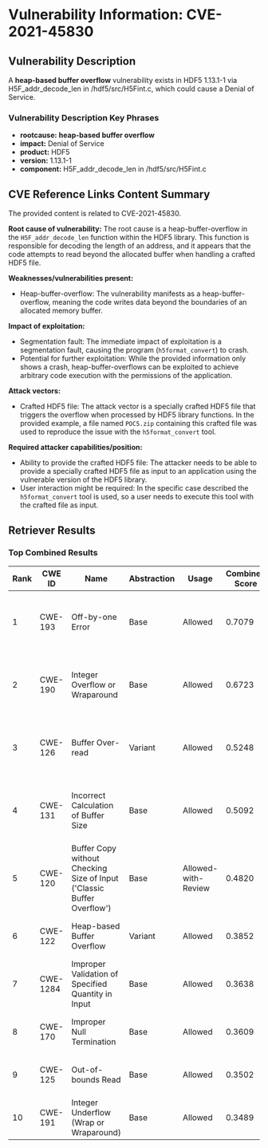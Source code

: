 # Vulnerability Information: CVE-2021-45830

## Vulnerability Description
A **heap-based buffer overflow** vulnerability exists in HDF5 1.13.1-1 via H5F_addr_decode_len in /hdf5/src/H5Fint.c, which could cause a Denial of Service.

### Vulnerability Description Key Phrases
- **rootcause:** **heap-based buffer overflow**
- **impact:** Denial of Service
- **product:** HDF5
- **version:** 1.13.1-1
- **component:** H5F_addr_decode_len in /hdf5/src/H5Fint.c

## CVE Reference Links Content Summary
The provided content is related to CVE-2021-45830.

**Root cause of vulnerability:**
The root cause is a heap-buffer-overflow in the `H5F_addr_decode_len` function within the HDF5 library. This function is responsible for decoding the length of an address, and it appears that the code attempts to read beyond the allocated buffer when handling a crafted HDF5 file.

**Weaknesses/vulnerabilities present:**
- Heap-buffer-overflow: The vulnerability manifests as a heap-buffer-overflow, meaning the code writes data beyond the boundaries of an allocated memory buffer.

**Impact of exploitation:**
- Segmentation fault: The immediate impact of exploitation is a segmentation fault, causing the program (`h5format_convert`) to crash.
- Potential for further exploitation: While the provided information only shows a crash, heap-buffer-overflows can be exploited to achieve arbitrary code execution with the permissions of the application.

**Attack vectors:**
- Crafted HDF5 file: The attack vector is a specially crafted HDF5 file that triggers the overflow when processed by HDF5 library functions. In the provided example, a file named `POC5.zip` containing this crafted file was used to reproduce the issue with the `h5format_convert` tool.

**Required attacker capabilities/position:**
- Ability to provide the crafted HDF5 file: The attacker needs to be able to provide a specially crafted HDF5 file as input to an application using the vulnerable version of the HDF5 library.
- User interaction might be required: In the specific case described the `h5format_convert` tool is used, so a user needs to execute this tool with the crafted file as input.

## Retriever Results

### Top Combined Results

| Rank | CWE ID | Name | Abstraction | Usage | Combined Score | Retrievers | Individual Scores |
|------|--------|------|-------------|-------|---------------|------------|-------------------|
| 1 | CWE-193 | Off-by-one Error | Base | Allowed | 0.7079 | dense, sparse, graph | dense: 0.566, sparse: 0.165, graph: 0.923 |
| 2 | CWE-190 | Integer Overflow or Wraparound | Base | Allowed | 0.6723 | dense, sparse, graph | dense: 0.572, sparse: 0.170, graph: 0.808 |
| 3 | CWE-126 | Buffer Over-read | Variant | Allowed | 0.5248 | dense, sparse, graph | dense: 0.549, sparse: 0.162, graph: 0.563 |
| 4 | CWE-131 | Incorrect Calculation of Buffer Size | Base | Allowed | 0.5092 | dense, sparse, graph | dense: 0.536, sparse: 0.142, graph: 0.447 |
| 5 | CWE-120 | Buffer Copy without Checking Size of Input ('Classic Buffer Overflow') | Base | Allowed-with-Review | 0.4820 | dense, sparse, graph | dense: 0.518, sparse: 0.142, graph: 0.459 |
| 6 | CWE-122 | Heap-based Buffer Overflow | Variant | Allowed | 0.3852 | dense, sparse | dense: 0.601, sparse: 0.203 |
| 7 | CWE-1284 | Improper Validation of Specified Quantity in Input | Base | Allowed | 0.3638 | dense, sparse | dense: 0.549, sparse: 0.156 |
| 8 | CWE-170 | Improper Null Termination | Base | Allowed | 0.3609 | sparse, graph | sparse: 0.138, graph: 0.789 |
| 9 | CWE-125 | Out-of-bounds Read | Base | Allowed | 0.3502 | dense, sparse | dense: 0.518, sparse: 0.159 |
| 10 | CWE-191 | Integer Underflow (Wrap or Wraparound) | Base | Allowed | 0.3489 | dense, sparse | dense: 0.522, sparse: 0.153 |

